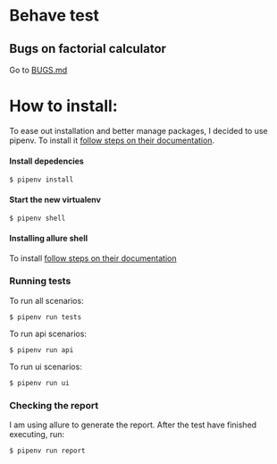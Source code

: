 # Behave test #

## Bugs on factorial calculator ##

Go to [BUGS.md](https://github.com/lkrust/panda/blob/main/BUGS.md)

# How to install: #

To ease out installation and better manage packages, I decided to use pipenv. To install it [follow steps on their documentation](https://pipenv.pypa.io/en/latest/).


#### Install depedencies ####
    $ pipenv install

#### Start the new virtualenv ####
    $ pipenv shell

#### Installing allure shell ####
To install [follow steps on their documentation](https://docs.qameta.io/allure-report/#_installation_6)

### Running tests ###

To run all scenarios:

    $ pipenv run tests

To run api scenarios:

    $ pipenv run api

To run ui scenarios:

    $ pipenv run ui


### Checking the report ###
I am using allure to generate the report. After the test have finished executing, run:

    $ pipenv run report
